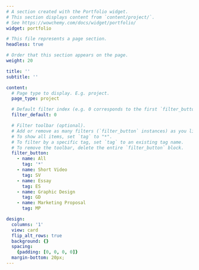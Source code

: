 ```yaml
---
# A section created with the Portfolio widget.
# This section displays content from `content/project/`.
# See https://wowchemy.com/docs/widget/portfolio/
widget: portfolio

# This file represents a page section.
headless: true

# Order that this section appears on the page.
weight: 20

title: ''
subtitle: ''

content:
  # Page type to display. E.g. project.
  page_type: project

  # Default filter index (e.g. 0 corresponds to the first `filter_button` instance below).
  filter_default: 0

  # Filter toolbar (optional).
  # Add or remove as many filters (`filter_button` instances) as you like.
  # To show all items, set `tag` to "*".
  # To filter by a specific tag, set `tag` to an existing tag name.
  # To remove the toolbar, delete the entire `filter_button` block.
  filter_button:
    - name: All
      tag: '*'
    - name: Short Video
      tag: SV
    - name: Essay
      tag: ES
    - name: Graphic Design
      tag: GD
    - name: Marketing Proposal
      tag: MP

design:
  columns: '1'
  view: card
  flip_alt_rows: true
  background: {}
  spacing: 
    {padding: [0, 0, 0, 0]}
  margin-bottom: 20px;
---
```

